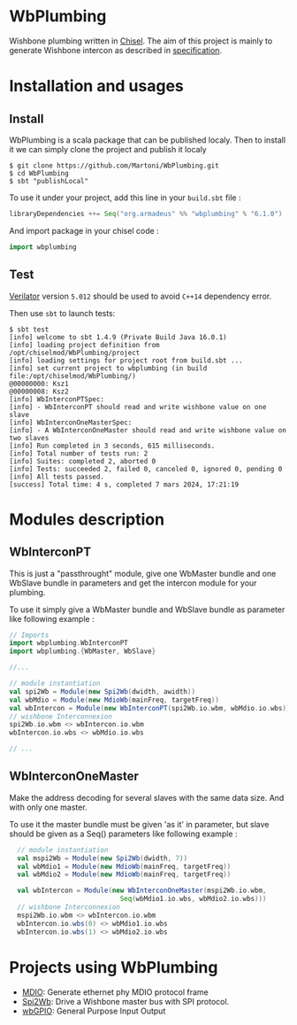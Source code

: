 # WbPlumbing

Wishbone plumbing written in [Chisel](https://www.chisel-lang.org/). The aim of this project is mainly to
generate Wishbone intercon as described in [specification](https://github.com/fossi-foundation/wishbone).

# Installation and usages

## Install

WbPlumbing is a scala package that can be published localy. Then to install it we can simply clone the project and publish it localy 
```shell
$ git clone https://github.com/Martoni/WbPlumbing.git
$ cd WbPlumbing
$ sbt "publishLocal"
```

To use it under your project, add this line in your `build.sbt` file :
```scala
libraryDependencies ++= Seq("org.armadeus" %% "wbplumbing" % "6.1.0")
```

And import package in your chisel code :
```scala
import wbplumbing
```

## Test

[Verilator](https://verilator.org) version `5.012` should be used to avoid
`C++14` dependency error.

Then use `sbt` to launch tests:

```Shell
$ sbt test
[info] welcome to sbt 1.4.9 (Private Build Java 16.0.1)
[info] loading project definition from /opt/chiselmod/WbPlumbing/project
[info] loading settings for project root from build.sbt ...
[info] set current project to wbplumbing (in build file:/opt/chiselmod/WbPlumbing/)
@00000000: Ksz1
@00000008: Ksz2
[info] WbInterconPTSpec:
[info] - WbInterconPT should read and write wishbone value on one slave
[info] WbInterconOneMasterSpec:
[info] - A WbInterconOneMaster should read and write wishbone value on two slaves
[info] Run completed in 3 seconds, 615 milliseconds.
[info] Total number of tests run: 2
[info] Suites: completed 2, aborted 0
[info] Tests: succeeded 2, failed 0, canceled 0, ignored 0, pending 0
[info] All tests passed.
[success] Total time: 4 s, completed 7 mars 2024, 17:21:19
```

# Modules description

## WbInterconPT

This is just a "passthrought" module, give one WbMaster bundle and one WbSlave
bundle in parameters and get the intercon module for your plumbing.

To use it simply give a WbMaster bundle and WbSlave bundle as parameter like following example :
```scala
// Imports
import wbplumbing.WbInterconPT
import wbplumbing.{WbMaster, WbSlave}

//...

// module instantiation
val spi2Wb = Module(new Spi2Wb(dwidth, awidth))
val wbMdio = Module(new MdioWb(mainFreq, targetFreq))
val wbIntercon = Module(new WbInterconPT(spi2Wb.io.wbm, wbMdio.io.wbs))
// wishbone Interconnexion
spi2Wb.io.wbm <> wbIntercon.io.wbm
wbIntercon.io.wbs <> wbMdio.io.wbs

// ...
```

## WbInterconOneMaster

Make the address decoding for several slaves with the same data size. And with
only one master.

To use it the master bundle must be given 'as it' in parameter, but slave should be given as a Seq() parameters like following example :
```scala
  // module instantiation
  val mspi2Wb = Module(new Spi2Wb(dwidth, 7))
  val wbMdio1 = Module(new MdioWb(mainFreq, targetFreq))
  val wbMdio2 = Module(new MdioWb(mainFreq, targetFreq))

  val wbIntercon = Module(new WbInterconOneMaster(mspi2Wb.io.wbm,
                            Seq(wbMdio1.io.wbs, wbMdio2.io.wbs)))
  // wishbone Interconnexion
  mspi2Wb.io.wbm <> wbIntercon.io.wbm
  wbIntercon.io.wbs(0) <> wbMdio1.io.wbs
  wbIntercon.io.wbs(1) <> wbMdio2.io.wbs
```

# Projects using WbPlumbing

* [MDIO](https://github.com/Martoni/MDIO): Generate ethernet phy MDIO protocol frame
* [Spi2Wb](https://github.com/Martoni/spi2wb): Drive a Wishbone master bus with SPI protocol.
* [wbGPIO](https://github.com/Martoni/wbGPIO): General Purpose Input Output

